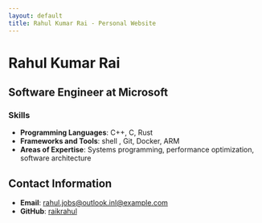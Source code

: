 ```yaml
---
layout: default
title: Rahul Kumar Rai - Personal Website
---
```


# Rahul Kumar Rai

## Software Engineer at Microsoft

### Skills
- **Programming Languages**: C++, C, Rust
- **Frameworks and Tools**: shell , Git, Docker, ARM 
- **Areas of Expertise**: Systems programming, performance optimization, software architecture

## Contact Information
- **Email**: [rahul.jobs@outlook.inl@example.com](mailto:rahul.jobs@outlook.in)
- **GitHub**: [raikrahul](https://github.com/raikrahul)
